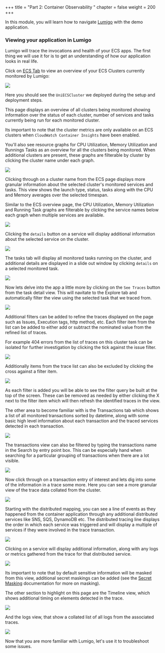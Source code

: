 +++
title = "Part 2: Container Observability "
chapter = false
weight = 200
+++

In this module, you will learn how to navigate [Lumigo](https://lumigo.io) with the demo application.

### Viewing your application in Lumigo

Lumigo will trace the invocations and health of your ECS apps. The first thing we will use it for is to get an understanding of how our application looks in real life.

Click on [ECS Tab](https://platform.lumigo.io/ecs/clusters) to view an overview of your ECS Clusters currently monitored by Lumigo:

![](/images/mod23-001.png)

Here you should see the `UniECSCluster` we deployed during the setup and deployment steps. 

This page displays an overview of all clusters being monitored showing information over the status of each cluster, number of services and tasks currently being run for each monitored cluster. 

Its important to note that the cluster metrics are only available on an ECS clusters when `CloudWatch Container Insights` have been enabled. 

You'll also see resource graphs for CPU Utilization, Memory Utilization and Runnings Tasks as an overview for all the clusters being monitored. When additional clusters are present, these graphs are filterable by cluster by clicking the cluster name under each graph. 

![](/images/mod23-002.png)

Clicking through on a cluster name from the ECS page displays more granular information about the selected cluster's monitored services and tasks. This view shows the launch type, status, tasks along with the CPU and Memory averages over the selected timespan. 

Similar to the ECS overview page, the CPU Utilization, Memory Utilization and Running Task graphs are filterable by clicking the service names below each graph when multiple services are available. 

![](/images/mod23-003.png)

Clicking the `details` button on a service will display additional information about the selected service on the cluster. 

![](/images/mod23-004.png)

The tasks tab will display all monitored tasks running on the cluster, and additional details are displayed in a slide out window by clicking `details` on a selected monitored task.

![](/images/mod23-005.png)

Now lets delve into the app a little more by clicking on the `See Traces` button from the task detail view. This will navitate to the Explore tab and automatically filter the view using the selected task that we traced from.

![](/images/mod23-006.png)

Additional filters can be added to refine the traces displayed on the page such as Issues, Execution tags, http method, etc. Each filter item from the list can be added to either add or subtract the nominated value from the refined list of traces. 

For example 404 errors from the list of traces on this cluster task can be isolated for further investigation by clicking the tick against the issue filter. 

![](/images/mod23-007.png)

Additionally items from the trace list can also be excluded by clicking the cross against a filter item.

![](/images/mod23-008.png)

As each filter is added you will be able to see the filter query be built at the top of the screen. These can be removed as needed by either clicking the X next to the filter item which will then refresh the identified traces in the view. 

The other area to become familiar with is the Transactions tab which shows a list of all monitored transactions sorted by datetime, along with some basic high level information about each transaction and the traced services detected in each transaction. 

![](/images/mod23-009.png)

The transactions view can also be filtered by typing the transactions name in the Search by entry point box. This can be especially hand when searching for a particular grouping of transactions when there are a lot visible. 

![](/images/mod23-010.png)

Now click through on a transaction entry of interest and lets dig into some of the information in a trace some more. Here you can see a more granular view of the trace data collated from the cluster. 

![](/images/mod23-011.png)

Starting with the distributed mapping, you can see a line of events as they happened from the container application through any additional distributed services like SNS, SQS, DynamoDB etc. The distributed tracing line displays the order in which each service was triggered and will display a multiple of services if they were involved in the trace transaction. 

![](/images/mod23-012.png)

Clicking on a service will display additional information, along with any logs or metrics gathered from the trace for that distributed service. 

![](/images/mod23-013.png)

Its important to note that by default sensitive information will be masked from this view, additional secret maskings can be added (see the [Secret Masking](https://docs.lumigo.io/docs/secret-masking) documentation for more on masking).

The other section to highlight on this page are the Timeline view, which shows additional timing on elements detected in the trace. 

![](/images/mod23-014.png)

And the logs view, that show a collated list of all logs from the associated traces. 

![](/images/mod23-015.png)

Now that you are more familiar with Lumigo, let's use it to troubleshoot some issues.
